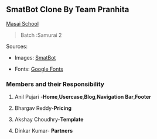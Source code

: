 ## SmatBot Clone By Team Pranhita
 [Masai School](www.masaischool.com) 
> Batch :Samurai 2

Sources:

- Images: [SmatBot](www.smatbot.com)

- Fonts: [Google Fonts](https://fonts.google.com/)  

### Members and their Responsibility

1. Anil Pujari -**Home**,**Usercase**,**Blog**,**Navigation Bar**,**Footer**

2. Bhargav Reddy-**Pricing**

3. Akshay Choudhry-**Template**

4. Dinkar Kumar- **Partners**
 
